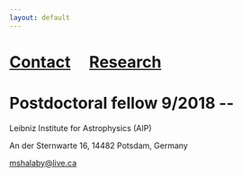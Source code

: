 ```yaml
---
layout: default
---
```

# [Contact](./index.html)  &nbsp; &nbsp;  [Research](./Research.html)

# Postdoctoral fellow 9/2018 --
Leibniz Institute for Astrophysics (AIP)

An der Sternwarte 16, 14482 Potsdam, Germany

mshalaby@live.ca
